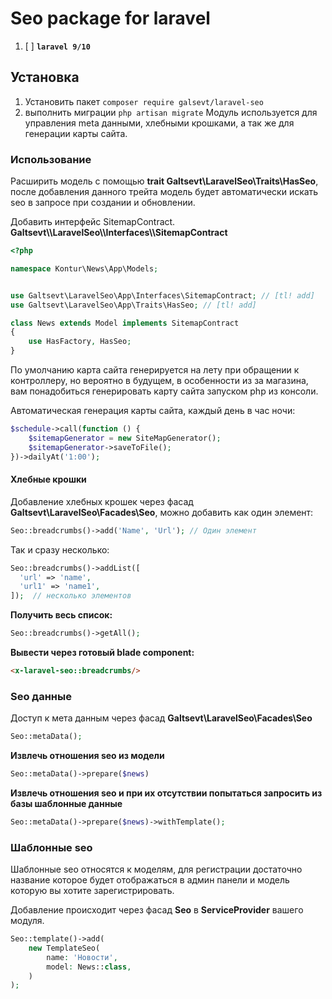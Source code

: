 # Seo package for laravel


1. [ ] **`laravel 9/10`**

## Установка
1) Установить пакет `composer require galsevt/laravel-seo`
2) выполнить миграции `php artisan migrate`
Модуль используется для управления meta данными, хлебными крошками, а так же для генерации карты сайта.

### **Использование**

Расширить модель с помощью **trait Galtsevt\\LaravelSeo\\Traits\\HasSeo**, после добавления данного трейта модель будет автоматически искать seo в запросе при создании и обновлении.

Добавить интерфейс SitemapContract.  
**Galtsevt\\\\LaravelSeo\\\\Interfaces\\\\SitemapContract** 

```php
<?php

namespace Kontur\News\App\Models;


use Galtsevt\LaravelSeo\App\Interfaces\SitemapContract; // [tl! add]
use Galtsevt\LaravelSeo\App\Traits\HasSeo; // [tl! add]

class News extends Model implements SitemapContract
{
    use HasFactory, HasSeo;
}
```

По умолчанию карта сайта генерируется на лету при обращении к контроллеру, но вероятно в будущем, в особенности из за магазина, вам понадобиться генерировать карту сайта запуском php из консоли. 

Автоматическая генерация карты сайта, каждый день в час ночи:

```php
$schedule->call(function () {  
    $sitemapGenerator = new SiteMapGenerator();  
    $sitemapGenerator->saveToFile();  
})->dailyAt('1:00');
```

#### **Хлебные крошки**

Добавление хлебных крошек через фасад **Galtsevt\\LaravelSeo\\Facades\\Seo**, можно добавить как один элемент:

```php
Seo::breadcrumbs()->add('Name', 'Url'); // Один элемент
```

Так и сразу несколько:

```php
Seo::breadcrumbs()->addList([
  'url' => 'name',
  'url1' => 'name1',
]);  // несколько элементов
```

**Получить весь список:**

```php
Seo::breadcrumbs()->getAll();
```

**Вывести через готовый blade component:**

```html
<x-laravel-seo::breadcrumbs/>
```

### **Seo данные**

Доступ к мета данным через фасад **Galtsevt\\LaravelSeo\\Facades\\Seo**

```php
Seo::metaData();
```

**Извлечь отношения seo из модели**

```php
Seo::metaData()->prepare($news)
```

**Извлечь отношения seo и при их отсутствии попытаться запросить из базы шаблонные данные**

```php
Seo::metaData()->prepare($news)->withTemplate();
```

### **Шаблонные seo**

Шаблонные seo относятся к моделям, для регистрации достаточно название которое будет отображаться в админ панели и модель которую вы хотите зарегистрировать.

Добавление происходит через фасад **Seo** в **ServiceProvider** вашего модуля.

```php
Seo::template()->add(
    new TemplateSeo(
        name: 'Новости',
        model: News::class,
    )
);
```
